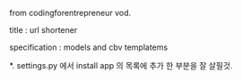 from codingforentrepreneur vod.

title : url shortener

specification : models and cbv templatems


*. settings.py 에서 install app 의 목록에 추가 한 부분을 잘 살필것.

